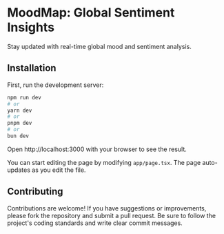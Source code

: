 
# MoodMap: Global Sentiment Insights

Stay updated with real-time global mood and sentiment analysis.


## Installation

First, run the development server:

```bash
npm run dev
# or
yarn dev
# or
pnpm dev
# or
bun dev
```
Open http://localhost:3000 with your browser to see the result.

You can start editing the page by modifying ``` app/page.tsx ```. The page auto-updates as you edit the file.
## Contributing

Contributions are welcome! If you have suggestions or improvements, please fork the repository and submit a pull request. Be sure to follow the project's coding standards and write clear commit messages.


